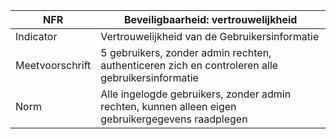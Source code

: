 | NFR             | Beveiligbaarheid: vertrouwelijkheid                                                               |
|-----------------|---------------------------------------------------------------------------------------------------|
| Indicator       | Vertrouwelijkheid van de Gebruikersinformatie                                                     |
| Meetvoorschrift | 5 gebruikers, zonder admin rechten, authenticeren zich en controleren alle gebruikersinformatie   |
| Norm            | Alle ingelogde gebruikers, zonder admin rechten, kunnen alleen eigen gebruikergegevens raadplegen |